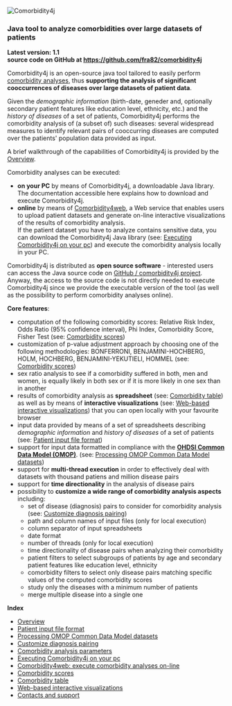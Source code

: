 ![Comorbidity4j](/img/logo.png)
<h3>Java tool to analyze comorbidities over large datasets of patients</h3>

**Latest version: 1.1**  
**source code on GitHub at <a href="https://github.com/fra82/comorbidity4j">https://github.com/fra82/comorbidity4j</a>**  
  
Comorbidity4j is an open-source java tool tailored to easily perform <a href="https://en.wikipedia.org/wiki/Comorbidity" target="_blank">comorbidity analyses</a>, thus **supporting the analysis of significant cooccurrences of diseases over large datasets of patient data**.  

Given the *demographic information* (birth-date, geneder and, optionally secondary patient features like education level, ethnicity, etc.) and the *history of diseases* of a set of patients, Comorbidity4j performs the comorbidity analysis of (a subset of) such diseases: several widespread measures to identify relevant pairs of cooccurring diseases are computed over the patients' population data provided as input.  
  
A brief walkthrough of the capabilities of Comorbidity4j is provided by the [Overview](Walkthrough.md).  
  
Comorbidity analyses can be executed:  

+ **on your PC** by means of Comorbidity4j, a downloadable Java library. The documentation accessible here explains how to download and execute Comorbidity4j.  
+ **online** by means of [Comorbidity4web](OnlineExecution.md), a Web service that enables users to upload patient datasets and generate on-line interactive visualizations of the results of comorbidity analysis.  
If the patient dataset you have to analyze contains sensitive data, you can download the Comorbidity4j Java library (see: [Executing Comorbidity4j on your pc](LocalExecution.md)) and execute the comorbidity analysis locally in your PC.  

Comorbidity4j is distributed as **open source software** - interested users can access the Java source code on <a href="https://github.com/fra82/comorbidity4j">GitHub / comorbidity4j project</a>. Anyway, the access to the source code is not directly needed to execute Comorbidity4j since we provide the executable version of the tool (as well as the possibility to perform comorbidity analyses online).  
  
**Core features**:  

+ computation of the following comorbidity scores: Relative Risk Index, Odds Ratio (95% confidence interval), Phi Index, Comorbidity Score, Fisher Test (see: [Comorbidity scores](ComorbidityScoresComputed.md))  
+ customization of p-value adjustment approach by choosing one of the following methodologies: BONFERRONI, BENJAMINI-HOCHBERG, HOLM, HOCHBERG, BENJAMINI-YEKUTIELI, HOMMEL (see: [Comorbidity scores](ComorbidityScoresComputed.md))  
+ sex ratio analysis to see if a comorbidity suffered in both, men and women, is equally likely in both sex or if it is more likely in one sex than in another  
+ results of comorbidity analysis as **spreadsheet** (see: [Comorbidity table](ComorbidityTable.md)) as well as by means of **interactive visualizations** (see: [Web-based interactive visualizations](InteractiveVisualizations.md)) that you can open locally with your favourite browser  
+ input data provided by means of a set of spreadsheets describing *demographic information* and *history of diseases* of a set of patients (see: [Patient input file format](InputFileFormat.md))  
+ support for input data formatted in compliance with the <a href="https://github.com/OHDSI/CommonDataModel/wiki" target="_blank">**OHDSI Common Data Model (OMOP)**</a>. (see: [Processing OMOP Common Data Model datasets](InputFileFormatOMOP.md))  
+ support for **multi-thread execution** in order to effectively deal with datasets with thousand patiens and million disease pairs  
+ support for **time directionality** in the analysis of disease pairs  
+ possibility to **customize a wide range of comorbidity analysis aspects** including:  
    - set of disease (diagnosis) pairs to consider for comorbidity analysis (see: [Customize diagnosis pairing](DiagnosisPairingConfig.md))  
    - path and column names of input files (only for local execution)  
    - column separator of input spreadsheets  
    - date format  
    - number of threads (only for local execution)  
    - time directionality of disease pairs when analyzing their comorbidity  
    - patient filters to select subgroups of patients by age and secondary patient features like education level, ethnicity  
    - comorbidity filters to select only disease pairs matching specific values of the computed comorbidity scores  
    - study only the diseases with a minimum number of patients  
    - merge multiple disease into a single one  
  
  
  
**Index**  

* [Overview](Walkthrough.md)  
* [Patient input file format](InputFileFormat.md)  
* [Processing OMOP Common Data Model datasets](InputFileFormatOMOP.md)  
* [Customize diagnosis pairing](DiagnosisPairingConfig.md)  
* [Comorbidity analysis parameters](ComorbidityAnalysisParametersConfig.md)  
* [Executing Comorbidity4j on your pc](LocalExecution.md)  
* [Comorbidity4web: execute comorbidity analyses on-line](OnlineExecution.md)  
* [Comorbidity scores](ComorbidityScoresComputed.md)  
* [Comorbidity table](ComorbidityTable.md)  
* [Web-based interactive visualizations](InteractiveVisualizations.md)
* [Contacts and support](Contacts.md)  

